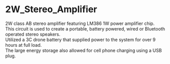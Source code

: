 # 2W_Stereo_Amplifier  
2W class AB stereo amplifier featuring LM386 1W power amplifier chip.  
This circuit is used to create a portable, battery powered, wired or Bluetooth operated stereo speakers.  
Utilized a 3C drone battery that supplied power to the system for over 9 hours at full load.  
The large energy storage also allowed for cell phone charging using a USB plug.  
